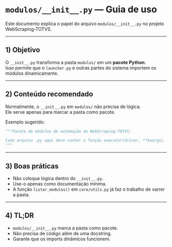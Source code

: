# `modulos/__init__.py` — Guia de uso

Este documento explica o papel do arquivo `modulos/__init__.py` no projeto WebScraping-TOTVS.

---

## 1) Objetivo

O `__init__.py` transforma a pasta `modulos/` em um **pacote Python**.  
Isso permite que o `launcher.py` e outras partes do sistema importem os módulos dinamicamente.

---

## 2) Conteúdo recomendado

Normalmente, o `__init__.py` em `modulos/` não precisa de lógica.  
Ele serve apenas para marcar a pasta como pacote.

Exemplo sugerido:

```python
"""Pacote de módulos de automação do WebScraping-TOTVS.

Cada arquivo .py aqui deve conter a função executar(driver, **kwargs).
"""
```

---

## 3) Boas práticas

- Não coloque lógica dentro do `__init__.py`.  
- Use-o apenas como documentação mínima.  
- A função `listar_modulos()` em `core/utils.py` já faz o trabalho de varrer a pasta.  

---

## 4) TL;DR

- `modulos/__init__.py` marca a pasta como pacote.  
- Não precisa de código além de uma docstring.  
- Garante que os imports dinâmicos funcionem.  
